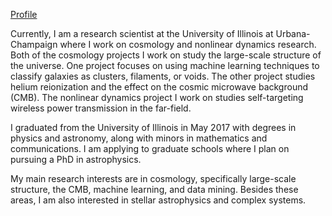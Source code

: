 [Profile](https://github.com/tk27182/tk27182.github.io/blob/master/images/tinyprofpic.jpg)  

Currently, I am a research scientist at the University of Illinois at Urbana-Champaign where I work on cosmology and nonlinear dynamics research. Both of the cosmology projects I work on study the large-scale structure of the universe. One project focuses on using machine learning techniques to classify galaxies as clusters, filaments, or voids. The other project studies helium reionization and the effect on the cosmic microwave background (CMB). The nonlinear dynamics project I work on studies self-targeting wireless power transmission in the far-field.

I graduated from the University of Illinois in May 2017 with degrees in physics and astronomy, along with minors in mathematics and communications. I am applying to graduate schools where I plan on pursuing a PhD in astrophysics. 

My main research interests are in cosmology, specifically large-scale structure, the CMB, machine learning, and data mining. Besides these areas, I am also interested in stellar astrophysics and complex systems. 
